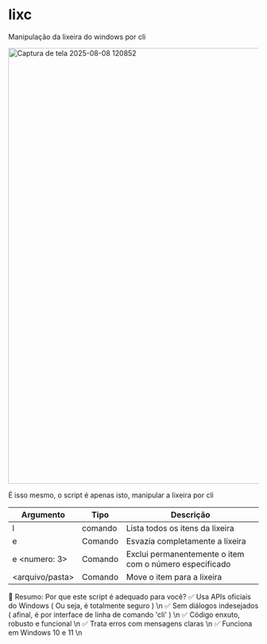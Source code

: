 # lixc
Manipulação da lixeira do windows por cli

<img width="878" height="875" alt="Captura de tela 2025-08-08 120852" src="https://github.com/user-attachments/assets/0fc9ce5d-f02a-4f43-b6df-ff368899930e" />


É isso mesmo, o script é apenas isto, manipular a lixeira por cli


| Argumento | Tipo | Descrição |
| ----------- | ----------- | ----------- |
| l     | comando | Lista todos os itens da lixeira |
| e      | Comando | Esvazia completamente a lixeira |
| e <numero: 3> | Comando | Exclui permanentemente o item com o número especificado |
| <arquivo/pasta> | Comando | Move o item para a lixeira |



📌 Resumo: Por que este script é adequado para você?
✅ Usa APIs oficiais do Windows ( Ou seja, é totalmente seguro ) \n
✅ Sem diálogos indesejados ( afinal, é por interface de linha de comando 'cli' ) \n
✅ Código enxuto, robusto e funcional \n
✅ Trata erros com mensagens claras \n
✅ Funciona em Windows 10 e 11 \n
